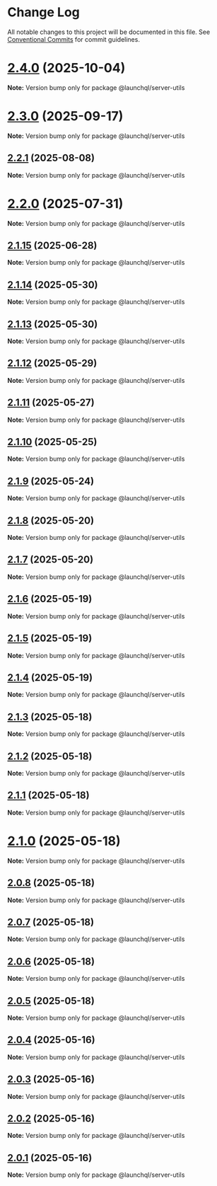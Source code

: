 # Change Log

All notable changes to this project will be documented in this file.
See [Conventional Commits](https://conventionalcommits.org) for commit guidelines.

# [2.4.0](https://github.com/launchql/launchql/compare/@launchql/server-utils@2.3.0...@launchql/server-utils@2.4.0) (2025-10-04)

**Note:** Version bump only for package @launchql/server-utils





# [2.3.0](https://github.com/launchql/launchql/compare/@launchql/server-utils@2.2.1...@launchql/server-utils@2.3.0) (2025-09-17)

**Note:** Version bump only for package @launchql/server-utils





## [2.2.1](https://github.com/launchql/launchql/compare/@launchql/server-utils@2.2.0...@launchql/server-utils@2.2.1) (2025-08-08)

**Note:** Version bump only for package @launchql/server-utils





# [2.2.0](https://github.com/launchql/launchql/compare/@launchql/server-utils@2.1.15...@launchql/server-utils@2.2.0) (2025-07-31)

**Note:** Version bump only for package @launchql/server-utils





## [2.1.15](https://github.com/launchql/launchql/compare/@launchql/server-utils@2.1.14...@launchql/server-utils@2.1.15) (2025-06-28)

**Note:** Version bump only for package @launchql/server-utils





## [2.1.14](https://github.com/launchql/launchql/compare/@launchql/server-utils@2.1.13...@launchql/server-utils@2.1.14) (2025-05-30)

**Note:** Version bump only for package @launchql/server-utils





## [2.1.13](https://github.com/launchql/launchql/compare/@launchql/server-utils@2.1.12...@launchql/server-utils@2.1.13) (2025-05-30)

**Note:** Version bump only for package @launchql/server-utils





## [2.1.12](https://github.com/launchql/launchql/compare/@launchql/server-utils@2.1.11...@launchql/server-utils@2.1.12) (2025-05-29)

**Note:** Version bump only for package @launchql/server-utils





## [2.1.11](https://github.com/launchql/launchql/compare/@launchql/server-utils@2.1.10...@launchql/server-utils@2.1.11) (2025-05-27)

**Note:** Version bump only for package @launchql/server-utils





## [2.1.10](https://github.com/launchql/launchql/compare/@launchql/server-utils@2.1.9...@launchql/server-utils@2.1.10) (2025-05-25)

**Note:** Version bump only for package @launchql/server-utils





## [2.1.9](https://github.com/launchql/launchql/compare/@launchql/server-utils@2.1.8...@launchql/server-utils@2.1.9) (2025-05-24)

**Note:** Version bump only for package @launchql/server-utils





## [2.1.8](https://github.com/launchql/launchql/compare/@launchql/server-utils@2.1.7...@launchql/server-utils@2.1.8) (2025-05-20)

**Note:** Version bump only for package @launchql/server-utils





## [2.1.7](https://github.com/launchql/launchql/compare/@launchql/server-utils@2.1.6...@launchql/server-utils@2.1.7) (2025-05-20)

**Note:** Version bump only for package @launchql/server-utils





## [2.1.6](https://github.com/launchql/launchql/compare/@launchql/server-utils@2.1.5...@launchql/server-utils@2.1.6) (2025-05-19)

**Note:** Version bump only for package @launchql/server-utils





## [2.1.5](https://github.com/launchql/launchql/compare/@launchql/server-utils@2.1.4...@launchql/server-utils@2.1.5) (2025-05-19)

**Note:** Version bump only for package @launchql/server-utils





## [2.1.4](https://github.com/launchql/launchql/compare/@launchql/server-utils@2.1.3...@launchql/server-utils@2.1.4) (2025-05-19)

**Note:** Version bump only for package @launchql/server-utils





## [2.1.3](https://github.com/launchql/launchql/compare/@launchql/server-utils@2.1.2...@launchql/server-utils@2.1.3) (2025-05-18)

**Note:** Version bump only for package @launchql/server-utils





## [2.1.2](https://github.com/launchql/launchql/compare/@launchql/server-utils@2.1.1...@launchql/server-utils@2.1.2) (2025-05-18)

**Note:** Version bump only for package @launchql/server-utils





## [2.1.1](https://github.com/launchql/launchql/compare/@launchql/server-utils@2.1.0...@launchql/server-utils@2.1.1) (2025-05-18)

**Note:** Version bump only for package @launchql/server-utils





# [2.1.0](https://github.com/launchql/launchql/compare/@launchql/server-utils@2.0.8...@launchql/server-utils@2.1.0) (2025-05-18)

**Note:** Version bump only for package @launchql/server-utils





## [2.0.8](https://github.com/launchql/launchql/compare/@launchql/server-utils@2.0.7...@launchql/server-utils@2.0.8) (2025-05-18)

**Note:** Version bump only for package @launchql/server-utils





## [2.0.7](https://github.com/launchql/launchql/compare/@launchql/server-utils@2.0.6...@launchql/server-utils@2.0.7) (2025-05-18)

**Note:** Version bump only for package @launchql/server-utils





## [2.0.6](https://github.com/launchql/launchql/compare/@launchql/server-utils@2.0.5...@launchql/server-utils@2.0.6) (2025-05-18)

**Note:** Version bump only for package @launchql/server-utils





## [2.0.5](https://github.com/launchql/launchql/compare/@launchql/server-utils@2.0.4...@launchql/server-utils@2.0.5) (2025-05-18)

**Note:** Version bump only for package @launchql/server-utils





## [2.0.4](https://github.com/launchql/launchql/compare/@launchql/server-utils@2.0.3...@launchql/server-utils@2.0.4) (2025-05-16)

**Note:** Version bump only for package @launchql/server-utils





## [2.0.3](https://github.com/launchql/launchql/compare/@launchql/server-utils@2.0.2...@launchql/server-utils@2.0.3) (2025-05-16)

**Note:** Version bump only for package @launchql/server-utils





## [2.0.2](https://github.com/launchql/launchql/compare/@launchql/server-utils@2.0.1...@launchql/server-utils@2.0.2) (2025-05-16)

**Note:** Version bump only for package @launchql/server-utils





## [2.0.1](https://github.com/launchql/launchql/compare/@launchql/server-utils@0.3.0...@launchql/server-utils@2.0.1) (2025-05-16)

**Note:** Version bump only for package @launchql/server-utils
